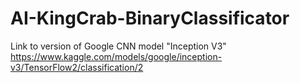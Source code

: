 # AI-KingCrab-BinaryClassificator

Link to version of Google CNN model "Inception V3"
https://www.kaggle.com/models/google/inception-v3/TensorFlow2/classification/2
